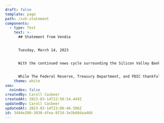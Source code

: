 ```yaml
---
draft: false
template: page
path: /svb-statement
components:
  - type: Text
    text: >-
      ## Statement from Vendia


      Tuesday, March 14, 2023


      With the continued news cycle surrounding the Silicon Valley Bank crisis this week, Vendia would like to ensure our customers, employees, and partners that business continues as normal for us. In the wake of the news on Thursday, our team proactively created and executed a multi-bank strategy and there have been no disruptions to our AR/AP processes.


      While The Federal Reserve, Treasury Department, and FDIC thankfully provided a solution to protect American workers and small businesses, we know this has been a time of extreme stress and uncertainty for many of our friends in the startup community and we are sending our thoughts and support to fellow founders and VCs as they continue to navigate related challenges.
    theme: white
seo:
  noindex: false
createdBy: Caroll Casbeer
createdAt: 2023-03-14T22:58:54.449Z
updatedBy: Caroll Casbeer
updatedAt: 2023-03-14T23:08:46.596Z
id: 3494e280-3830-4fea-8f2d-3e3b68daa468
---
```


